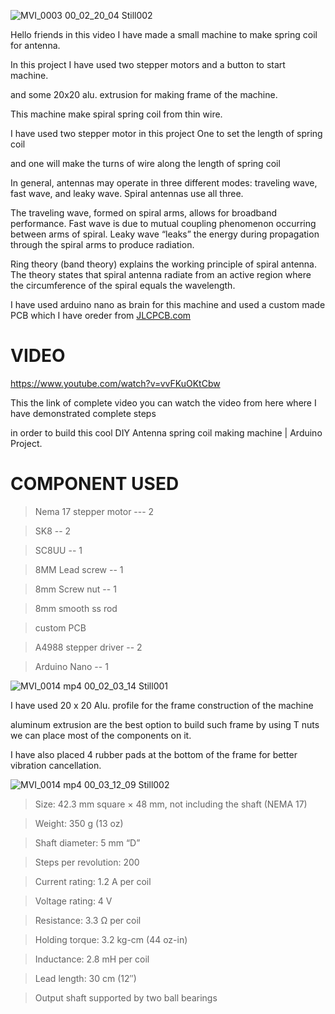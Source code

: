 ![MVI_0003 00_02_20_04 Still002](https://user-images.githubusercontent.com/19898602/126166204-828dd2f6-c209-4696-9cfb-c64620ff6a61.jpg)


Hello friends in this video I have made a small machine to make spring coil for antenna. 

In this project I have used two stepper motors and a button to start machine. 

and some 20x20 alu. extrusion for making frame of the machine.

This machine make spiral spring coil from thin wire.

I have used two stepper motor in this project One to set the length of spring coil

and one will make the turns of wire along the length of spring coil 

In general, antennas may operate in three different modes: traveling wave, fast wave, and leaky wave. Spiral antennas use all three.

The traveling wave, formed on spiral arms, allows for broadband performance. Fast wave is due to mutual coupling phenomenon occurring between arms of spiral. Leaky wave “leaks” the energy during propagation through the spiral arms to produce radiation.

Ring theory (band theory) explains the working principle of spiral antenna. The theory states that spiral antenna radiate from an active region where the circumference of the spiral equals the wavelength.

I have used arduino nano as brain for this machine and used a custom made PCB which I have oreder from [JLCPCB.com](https://jlcpcb.com/IAT)

# VIDEO


https://www.youtube.com/watch?v=vvFKuOKtCbw


This the link of complete video you can watch the video from here where I have demonstrated complete steps

in order to build this cool DIY Antenna spring coil making machine | Arduino Project.

# COMPONENT USED

 > Nema 17 stepper motor --- 2


> SK8 -- 2


> SC8UU -- 1


> 8MM Lead screw -- 1


> 8mm Screw nut -- 1


> 8mm smooth ss rod


> custom PCB


> A4988 stepper driver -- 2


> Arduino Nano -- 1


![MVI_0014 mp4 00_02_03_14 Still001](https://user-images.githubusercontent.com/19898602/126167859-d200a330-b75a-4a61-b364-182e9ce0466b.jpg)

I have used 20 x 20 Alu. profile for the frame construction of the machine

aluminum extrusion are the best option to build such frame by using T nuts we can place most of the components on it.

I have also placed 4 rubber pads at the bottom of the frame for better vibration cancellation.


![MVI_0014 mp4 00_03_12_09 Still002](https://user-images.githubusercontent.com/19898602/126168552-21534387-d4f8-4d5b-9335-e0a0380802a9.jpg)


>Size: 42.3 mm square × 48 mm, not including the shaft (NEMA 17)


>Weight: 350 g (13 oz)


>Shaft diameter: 5 mm “D”


>Steps per revolution: 200


>Current rating: 1.2 A per coil


>Voltage rating: 4 V

>Resistance: 3.3 Ω per coil


>Holding torque: 3.2 kg-cm (44 oz-in)


>Inductance: 2.8 mH per coil


>Lead length: 30 cm (12″)


>Output shaft supported by two ball bearings




